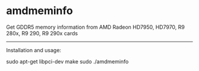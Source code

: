 amdmeminfo
==========

Get GDDR5 memory information from AMD Radeon HD7950, HD7970, R9 280x, R9 290, R9 290x cards


-------------------------
Installation and usage:

sudo apt-get libpci-dev
make
sudo ./amdmeminfo


